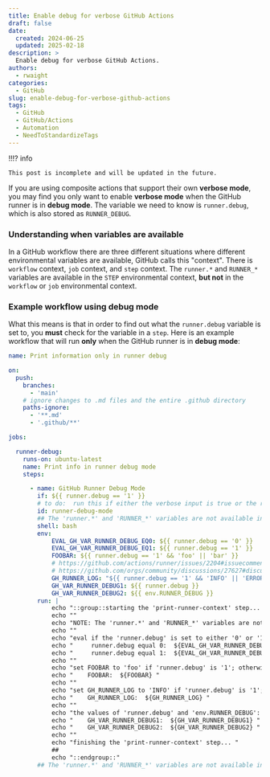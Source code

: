 ```yaml
---
title: Enable debug for verbose GitHub Actions
draft: false 
date:
  created: 2024-06-25
  updated: 2025-02-18
description: >
  Enable debug for verbose GitHub Actions.
authors:
  - rwaight
categories:
  - GitHub
slug: enable-debug-for-verbose-github-actions
tags:
  - GitHub
  - GitHub/Actions
  - Automation
  - NeedToStandardizeTags
---
```


!!!? info

    This post is incomplete and will be updated in the future.

If you are using composite actions that support their own **verbose mode**, you may find you only want to enable **verbose mode** when the GitHub runner is in **debug mode**.  The variable we need to know is `runner.debug`, which is also stored as `RUNNER_DEBUG`.

### Understanding when variables are available

In a GitHub workflow there are three different situations where different environmental variables are available, GitHub calls this "context".  There is `workflow` context, `job` context, and `step` context.  The `runner.*` and `RUNNER_*` variables are available in the `STEP` environmental context, **but not** in the `workflow` or `job` environmental context.

### Example workflow using debug mode

What this means is that in order to find out what the `runner.debug` variable is set to, you **must** check for the variable in a `step`.  Here is an example workflow that will run **only** when the GitHub runner is in **debug mode**:
```yml
name: Print information only in runner debug

on:
  push:
    branches:
      - 'main'
    # ignore changes to .md files and the entire .github directory
    paths-ignore:
      - '**.md'
      - '.github/**'

jobs:

  runner-debug:
    runs-on: ubuntu-latest
    name: Print info in runner debug mode
    steps:

      - name: GitHub Runner Debug Mode
        if: ${{ runner.debug == '1' }}
        # to do:  run this if either the verbose input is true or the runner.debug is true
        id: runner-debug-mode
        ## The 'runner.*' and 'RUNNER_*' variables are not available in the WORKFLOW env context or the top-level JOB context, but are available in the STEP env context
        shell: bash
        env:
            EVAL_GH_VAR_RUNNER_DEBUG_EQ0: ${{ runner.debug == '0' }}
            EVAL_GH_VAR_RUNNER_DEBUG_EQ1: ${{ runner.debug == '1' }}
            FOOBAR: ${{ runner.debug == '1' && 'foo' || 'bar' }}
            # https://github.com/actions/runner/issues/2204#issuecomment-1287947031
            # https://github.com/orgs/community/discussions/27627#discussioncomment-3302259
            GH_RUNNER_LOG: "${{ runner.debug == '1' && 'INFO' || 'ERROR' }}"
            GH_VAR_RUNNER_DEBUG1: ${{ runner.debug }}
            GH_VAR_RUNNER_DEBUG2: ${{ env.RUNNER_DEBUG }}
        run: |
            echo "::group::starting the 'print-runner-context' step... "
            echo ""
            echo "NOTE: The 'runner.*' and 'RUNNER_*' variables are not available in the WORKFLOW env context or the top-level JOB context, but are available in the STEP env context "
            echo ""
            echo "eval if the 'runner.debug' is set to either '0' or '1' "
            echo "     runner.debug equal 0:  ${EVAL_GH_VAR_RUNNER_DEBUG_EQ0} "
            echo "     runner.debug equal 1:  ${EVAL_GH_VAR_RUNNER_DEBUG_EQ1} "
            echo ""
            echo "set FOOBAR to 'foo' if 'runner.debug' is '1'; otherwise set FOOBAR to 'bar' "
            echo "    FOOBAR:  ${FOOBAR} "
            echo ""
            echo "set GH_RUNNER_LOG to 'INFO' if 'runner.debug' is '1'; otherwise set GH_RUNNER_LOG to 'ERROR' "
            echo "    GH_RUNNER_LOG:  ${GH_RUNNER_LOG} "
            echo ""
            echo "the values of 'runner.debug' and 'env.RUNNER_DEBUG': "
            echo "    GH_VAR_RUNNER_DEBUG1:  ${GH_VAR_RUNNER_DEBUG1} "
            echo "    GH_VAR_RUNNER_DEBUG2:  ${GH_VAR_RUNNER_DEBUG2} "
            echo ""
            echo "finishing the 'print-runner-context' step... "
            ##
            echo "::endgroup::"
        ## The 'runner.*' and 'RUNNER_*' variables are not available in the WORKFLOW env context or the top-level JOB context, but are available in the STEP env context
```

